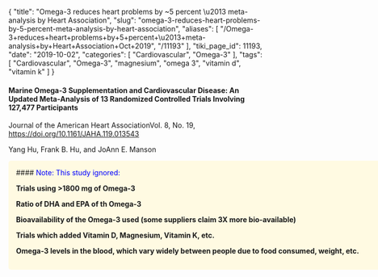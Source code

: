 {
    "title": "Omega-3 reduces heart problems by ~5 percent \u2013 meta-analysis by Heart Association",
    "slug": "omega-3-reduces-heart-problems-by-5-percent-meta-analysis-by-heart-association",
    "aliases": [
        "/Omega-3+reduces+heart+problems+by+5+percent+\u2013+meta-analysis+by+Heart+Association+Oct+2019",
        "/11193"
    ],
    "tiki_page_id": 11193,
    "date": "2019-10-02",
    "categories": [
        "Cardiovascular",
        "Omega-3"
    ],
    "tags": [
        "Cardiovascular",
        "Omega-3",
        "magnesium",
        "omega 3",
        "vitamin d",
        "vitamin k"
    ]
}


#### Marine Omega‐3 Supplementation and Cardiovascular Disease: An Updated Meta‐Analysis of 13 Randomized Controlled Trials Involving 127,477 Participants

Journal of the American Heart AssociationVol. 8, No. 19, https://doi.org/10.1161/JAHA.119.013543

Yang Hu, Frank B. Hu, and JoAnn E. Manson

<div class="border" style="background-color:#FFFAE2;padding:15px;margin:10px 0;border-radius:5px;width:800px">
#### <span style="color:#00F;">Note: This study ignored:</span>

 **Trials using >1800 mg of Omega-3** 

 **Ratio of DHA and EPA of th Omega-3** 

 **Bioavailability of the Omega-3 used (some suppliers claim 3X more bio-available)** 

 **Trials which added Vitamin D, Magnesium, Vitamin K, etc.** 

 **Omega-3 levels in the blood, which vary widely between people due to food consumed, weight, etc.**